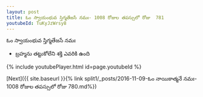 ```yaml
---
layout: post
title: ఓం స్వాయంభువ స్తిగ్మతేజసే నమః- 1008 రోజుల తపస్సులో రోజు  781
youtubeId: TuKyJzWrsy8
---
```

 
 
 ఓం స్వాయంభువ స్తిగ్మతేజసే నమః  
 
 -  బ్రహ్మను తట్టుకోలేని శక్తి ఎవరికి ఉంది 
 
  
 
  
 
 
 
 
 
 


{% include youtubePlayer.html id=page.youtubeId %}
 
[Next]({{ site.baseurl }}{% link  split1/_posts/2016-11-09-ఓం నాయికాత్మనే నమః- 1008 రోజుల తపస్సులో రోజు  780.md%})
 
